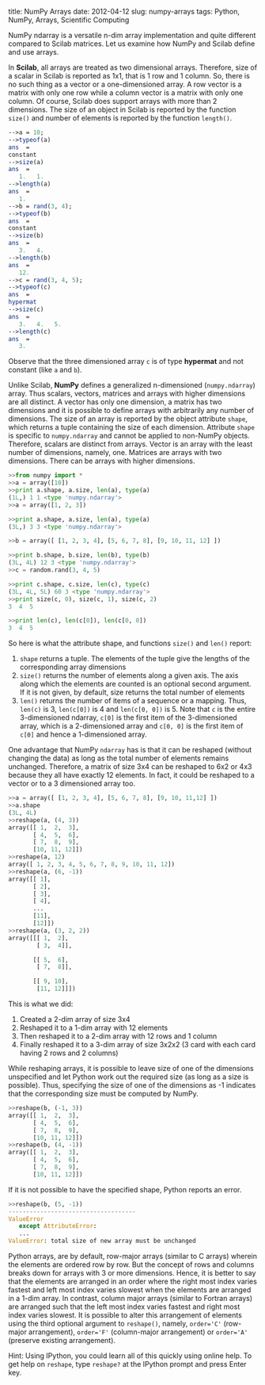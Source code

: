 title: NumPy Arrays
date: 2012-04-12
slug: numpy-arrays
tags: Python, NumPy, Arrays, Scientific Computing

NumPy ndarray is a versatile n-dim array implementation and quite different compared to Scilab matrices. Let us examine how NumPy and Scilab define and use arrays.<!-- PELICAN_END_SUMMARY -->

In **Scilab**, all arrays are treated as two dimensional arrays. Therefore, size of a scalar in Scilab is reported as 1x1, that is 1 row and 1 column. So, there is no such thing as a vector or a one-dimensioned array. A row vector is a matrix with only one row while a column vector is a matrix with only one column. Of course, Scilab does support arrays with more than 2 dimensions. The size of an object in Scilab is reported by the function `size()` and number of elements is reported by the function `length()`.

~~~scilab
-->a = 10;
-->typeof(a)
ans  =
constant
-->size(a)
ans  =
   1.   1.
-->length(a)
ans  =
   1.
-->b = rand(3, 4);
-->typeof(b)
ans  =
constant
-->size(b)
ans  =
   3.   4.
-->length(b)
ans  =
   12.
-->c = rand(3, 4, 5);
-->typeof(c)
ans  =
hypermat
-->size(c)
ans  =
   3.   4.   5.
-->length(c)
ans  =
   3.
~~~

Observe that the three dimensioned array `c` is of type **hypermat** and not constant (like `a` and `b`).

Unlike Scilab, **NumPy** defines a generalized n-dimensioned (`numpy.ndarray`) array. Thus scalars, vectors, matrices and arrays with higher dimensions are all distinct. A vector has only one dimension, a matrix has two dimensions and it is possible to define arrays with arbitrarily any number of dimensions. The size of an array is reported by the object attribute `shape`, which returns a tuple containing the size of each dimension. Attribute `shape` is specific to `numpy.ndarray` and cannot be applied to non-NumPy objects. Therefore, scalars are distinct from arrays. Vector is an array with the least number of dimensions, namely, one. Matrices are arrays with two dimensions. There can be arrays with higher dimensions.

~~~ python
>>from numpy import *
>>a = array([10])
>>print a.shape, a.size, len(a), type(a)
(1L,) 1 1 <type 'numpy.ndarray'>
>>a = array([1, 2, 3])

>>print a.shape, a.size, len(a), type(a)
(3L,) 3 3 <type 'numpy.ndarray'>

>>b = array([ [1, 2, 3, 4], [5, 6, 7, 8], [9, 10, 11, 12] ])

>>print b.shape, b.size, len(b), type(b)
(3L, 4L) 12 3 <type 'numpy.ndarray'>
>>c = random.rand(3, 4, 5)

>>print c.shape, c.size, len(c), type(c)
(3L, 4L, 5L) 60 3 <type 'numpy.ndarray'>
>>print size(c, 0), size(c, 1), size(c, 2)
3  4  5

>>print len(c), len(c[0]), len(c[0, 0])
3  4  5
~~~

So here is what the attribute shape, and functions `size()` and `len()` report:
1. `shape` returns a tuple. The elements of the tuple give the lengths of the corresponding array dimensions
2. `size()` returns the number of elements along a given axis. The axis along which the elements are counted is an optional second argument. If it is not given, by default, size returns the total number of elements
3. `len()` returns the number of items of a sequence or a mapping. Thus, `len(c)` is 3, `len(c[0])` is 4 and `len(c[0, 0])` is 5. Note that `c` is the entire 3-dimensioned ndarray, `c[0]` is the first item of the 3-dimensioned array, which is a 2-dimensioned array and `c[0, 0]` is the first item of `c[0]` and hence a 1-dimensioned array.

One advantage that NumPy `ndarray` has is that it can be reshaped (without changing the data) as long as the total number of elements remains unchanged. Therefore, a matrix of size 3x4 can be reshaped to 6x2 or 4x3 because they all have exactly 12 elements. In fact, it could be reshaped to a vector or to a 3 dimensioned array too.

~~~python
>>a = array([ [1, 2, 3, 4], [5, 6, 7, 8], [9, 10, 11,12] ])
>>a.shape
(3L, 4L)
>>reshape(a, (4, 3))
array([[ 1,  2,  3],
       [ 4,  5,  6],
       [ 7,  8,  9],
       [10, 11, 12]])
>>reshape(a, 12)
array([ 1, 2, 3, 4, 5, 6, 7, 8, 9, 10, 11, 12])
>>reshape(a, (6, -1))
array([[ 1],
       [ 2],
       [ 3],
       [ 4],
       ...
       [11],
       [12]])
>>reshape(a, (3, 2, 2))
array([[[ 1,  2],
        [ 3,  4]],

       [[ 5,  6],
        [ 7,  8]],

       [[ 9, 10],
        [11, 12]]])
~~~

This is what we did:
1. Created a 2-dim array of size 3x4
2. Reshaped it to a 1-dim array with 12 elements
3. Then reshaped it to a 2-dim array with 12 rows and 1 column
4. Finally reshaped it to a 3-dim array of size 3x2x2 (3 card with each card having 2 rows and 2 columns)

While reshaping arrays, it is possible to leave size of one of the dimensions unspecified and let Python work out the required size (as long as a size is possible). Thus, specifying the size of one of the dimensions as -1 indicates that the corresponding size must be computed by NumPy.

~~~python
>>reshape(b, (-1, 3))
array([[ 1,  2,  3],
       [ 4,  5,  6],
       [ 7,  8,  9],
       [10, 11, 12]])
>>reshape(b, (4, -1))
array([[ 1,  2,  3],
       [ 4,  5,  6],
       [ 7,  8,  9],
       [10, 11, 12]])
~~~

If it is not possible to have the specified shape, Python reports an error.

~~~python
>>reshape(b, (5, -1))
------------------------------------
ValueError
   except AttributeError:
   ...
ValueError: total size of new array must be unchanged
~~~

Python arrays, are by default, row-major arrays (similar to C arrays) wherein the elements are ordered row by row. But the concept of rows and columns breaks down for arrays with 3 or more dimensions. Hence, it is better to say that the elements are arranged in an order where the right most index varies fastest and left most index varies slowest when the elements are arranged in a 1-dim array. In contrast, column major arrays (similar to Fortran arrays) are arranged such that the left most index varies fastest and right most index varies slowest. It is possible to alter this arrangement of elements using the third optional argument to `reshape()`, namely, `order='C'` (row-major arrangement), `order='F'` (column-major arrangement) or `order='A'` (preserve existing arrangement).

Hint: Using IPython, you could learn all of this quickly using online help. To get help on `reshape`, type `reshape?` at the IPython prompt and press Enter key.
